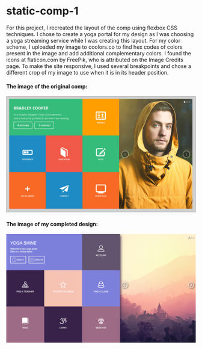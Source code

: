 # static-comp-1

For this project, I recreated the layout of the comp using flexbox CSS techniques. I chose to create a yoga portal for my design as I was choosing a yoga streaming service while I was creating this layout. For my color scheme, I uploaded my image to coolors.co to find hex codes of colors present in the image and add additional complementary colors. I found the icons at flaticon.com by FreePik, who is attributed on the Image Credits page. To make the site responsive, I used several breakpoints and chose a different crop of my image to use when it is in its header position.

#### The image of the original comp: 
![Alt text](images/comp-static-1.jpg?raw=true "Optional Title")

#### The image of my completed design:
![Alt text](images/my-layout.png?raw=true "Optional Title")
